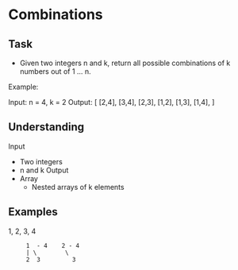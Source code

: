 # Combinations

## Task
- Given two integers n and k, return all possible combinations of k numbers out of 1 ... n.

Example:

Input: n = 4, k = 2
Output:
[
  [2,4],
  [3,4],
  [2,3],
  [1,2],
  [1,3],
  [1,4],
]

## Understanding
 Input
  - Two integers
  - n and k
Output
  - Array
    + Nested arrays of k elements

## Examples
    
1, 2, 3, 4

         1  - 4    2 - 4
         | \        \
         2  3         3
